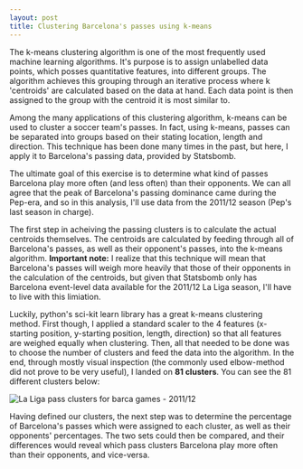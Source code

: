 ```yaml
---
layout: post
title: Clustering Barcelona's passes using k-means
---
```


The k-means clustering algorithm is one of the most frequently used machine learning algorithms. It's purpose is to assign unlabelled data points, which posses quantitative features, into different groups. The algorithm achieves this grouping through an iterative process where k 'centroids' are calculated based on the data at hand. Each data point is then assigned to the group with the centroid it is most similar to. 

Among the many applications of this clustering algorithm, k-means can be used to cluster a soccer team's passes. In fact, using k-means, passes can be separated into groups based on their stating location, length and direction. This technique has been done many times in the past, but here, I apply it to Barcelona's passing data, provided by Statsbomb. 

The ultimate goal of this exercise is to determine what kind of passes Barcelona play more often (and less often) than their opponents. We can all agree that the peak of Barcelona's passing dominance came during the Pep-era, and so in this analysis, I'll use data from the 2011/12 season (Pep's last season in charge). 

The first step in acheiving the passing clusters is to calculate the actual centroids themselves. The centroids are calculated by feeding through all of Barcelona's passes, as well as their opponent's passes, into the k-means algorithm. 
**Important note:** I realize that this technique will mean that Barcelona's passes will weigh more heavily that those of their opponents in the calculation of the centroids, but given that Statsbomb only has Barcelona event-level data available for the 2011/12 La Liga season, I'll have to live with this limiation.

Luckily, python's sci-kit learn library has a great k-means clustering method. First though, I applied a standard scaler to the 4 features (x-starting position, y-starting position, length, direction) so that all features are weighed equally when clustering. Then, all that needed to be done was to choose the number of clusters and feed the data into the algorithm. In the end, through mostly visual inspection (the commonly used elbow-method did not prove to be very useful), I landed on **81 clusters**. You can see the 81 different clusters below: 

![La Liga pass clusters for barca games - 2011/12](images/barca_clusters)

Having defined our clusters, the next step was to determine the percentage of Barcelona's passes which were assigned to each cluster, as well as their opponents' percentages. The two sets could then be compared, and their differences would reveal which pass clusters Barcelona play more often than their opponents, and vice-versa. 



